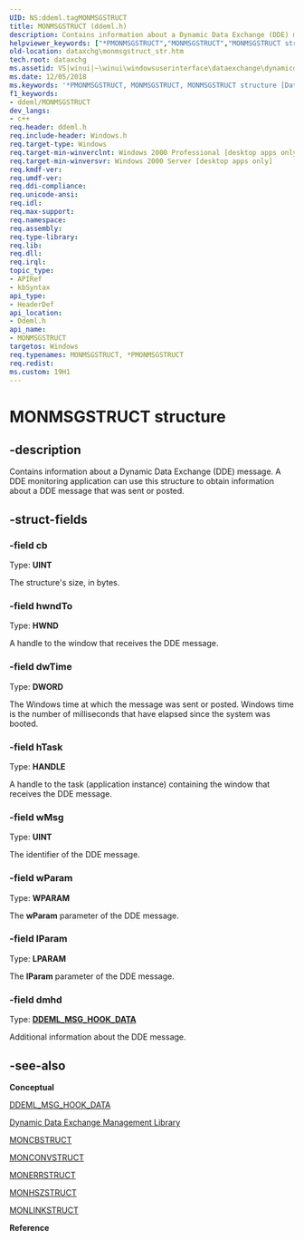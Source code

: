 ```yaml
---
UID: NS:ddeml.tagMONMSGSTRUCT
title: MONMSGSTRUCT (ddeml.h)
description: Contains information about a Dynamic Data Exchange (DDE) message. A DDE monitoring application can use this structure to obtain information about a DDE message that was sent or posted.helpviewer_keywords: ["*PMONMSGSTRUCT","MONMSGSTRUCT","MONMSGSTRUCT structure [Data Exchange]","PMONMSGSTRUCT","PMONMSGSTRUCT structure pointer [Data Exchange]","_win32_MONMSGSTRUCT_str","_win32_monmsgstruct_str_cpp","dataxchg.monmsgstruct_str","ddeml/MONMSGSTRUCT","ddeml/PMONMSGSTRUCT","winui._win32_monmsgstruct_str"]
old-location: dataxchg\monmsgstruct_str.htm
tech.root: dataxchg
ms.assetid: VS|winui|~\winui\windowsuserinterface\dataexchange\dynamicdataexchangemanagementlibrary\dynamicdataexchangemanagementreference\dynamicdataexchangemanagementstructures\monmsgstruct.htm
ms.date: 12/05/2018
ms.keywords: '*PMONMSGSTRUCT, MONMSGSTRUCT, MONMSGSTRUCT structure [Data Exchange], PMONMSGSTRUCT, PMONMSGSTRUCT structure pointer [Data Exchange], _win32_MONMSGSTRUCT_str, _win32_monmsgstruct_str_cpp, dataxchg.monmsgstruct_str, ddeml/MONMSGSTRUCT, ddeml/PMONMSGSTRUCT, winui._win32_monmsgstruct_str'
f1_keywords:
- ddeml/MONMSGSTRUCT
dev_langs:
- c++
req.header: ddeml.h
req.include-header: Windows.h
req.target-type: Windows
req.target-min-winverclnt: Windows 2000 Professional [desktop apps only]
req.target-min-winversvr: Windows 2000 Server [desktop apps only]
req.kmdf-ver: 
req.umdf-ver: 
req.ddi-compliance: 
req.unicode-ansi: 
req.idl: 
req.max-support: 
req.namespace: 
req.assembly: 
req.type-library: 
req.lib: 
req.dll: 
req.irql: 
topic_type:
- APIRef
- kbSyntax
api_type:
- HeaderDef
api_location:
- Ddeml.h
api_name:
- MONMSGSTRUCT
targetos: Windows
req.typenames: MONMSGSTRUCT, *PMONMSGSTRUCT
req.redist: 
ms.custom: 19H1
---
```


# MONMSGSTRUCT structure


## -description


Contains information about a Dynamic Data Exchange (DDE) message. A DDE monitoring application can use this structure to obtain information about a DDE message that was sent or posted. 


## -struct-fields




### -field cb

Type: <b>UINT</b>

The structure's size, in bytes. 


### -field hwndTo

Type: <b>HWND</b>

A handle to the window that receives the DDE message. 


### -field dwTime

Type: <b>DWORD</b>

The Windows time at which the message was sent or posted. Windows time is the number of milliseconds that have elapsed since the system was booted. 


### -field hTask

Type: <b>HANDLE</b>

A handle to the task (application instance) containing the window that receives the DDE message. 


### -field wMsg

Type: <b>UINT</b>

The identifier of the DDE message. 


### -field wParam

Type: <b>WPARAM</b>

The <b>wParam</b> parameter of the DDE message. 


### -field lParam

Type: <b>LPARAM</b>

The <b>lParam</b> parameter of the DDE message. 


### -field dmhd

Type: <b><a href="https://docs.microsoft.com/windows/desktop/api/ddeml/ns-ddeml-ddeml_msg_hook_data">DDEML_MSG_HOOK_DATA</a></b>

Additional information about the DDE message. 


## -see-also




<b>Conceptual</b>



<a href="https://docs.microsoft.com/windows/desktop/api/ddeml/ns-ddeml-ddeml_msg_hook_data">DDEML_MSG_HOOK_DATA</a>



<a href="https://docs.microsoft.com/windows/desktop/dataxchg/dynamic-data-exchange-management-library">Dynamic Data Exchange Management Library</a>



<a href="https://docs.microsoft.com/windows/desktop/api/ddeml/ns-ddeml-moncbstruct">MONCBSTRUCT</a>



<a href="https://docs.microsoft.com/windows/desktop/api/ddeml/ns-ddeml-monconvstruct">MONCONVSTRUCT</a>



<a href="https://docs.microsoft.com/windows/desktop/api/ddeml/ns-ddeml-monerrstruct">MONERRSTRUCT</a>



<a href="https://docs.microsoft.com/windows/desktop/api/ddeml/ns-ddeml-monhszstructa">MONHSZSTRUCT</a>



<a href="https://docs.microsoft.com/windows/desktop/api/ddeml/ns-ddeml-monlinkstruct">MONLINKSTRUCT</a>



<b>Reference</b>
 

 

